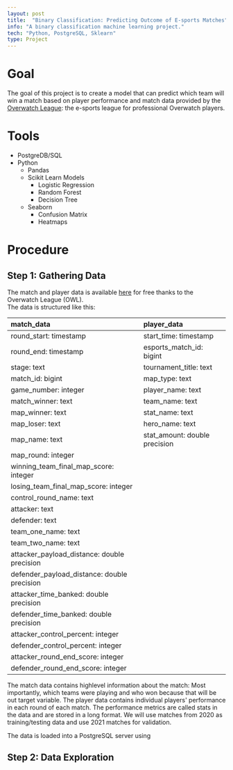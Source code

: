 ```yaml
---
layout: post
title:  "Binary Classification: Predicting Outcome of E-sports Matches"
info: "A binary classification machine learning project."
tech: "Python, PostgreSQL, Sklearn"
type: Project
---
```


# Goal
The goal of this project is to create a model that can predict which team will win a match based on player performance and match data provided by the [Overwatch League](https://overwatchleague.com/en-us/statslab): 
the e-sports league for professional Overwatch players. 

# Tools
- PostgreDB/SQL
- Python
  - Pandas
  - Scikit Learn Models
    - Logistic Regression
    - Random Forest
    - Decision Tree
  - Seaborn
    - Confusion Matrix
    - Heatmaps
 
 # Procedure
 
 ## Step 1: Gathering Data
 The match and player data is available [here](https://overwatchleague.com/en-us/statslab) for free thanks to the Overwatch League (OWL).  
 The data is structured like this:  
 
| match_data                                    |   player_data                     |                                
| :---                                          |   :---                            |   
| round_start: timestamp                        |   start_time: timestamp           |           
| round_end: timestamp                          |   esports_match_id: bigint        |    
| stage: text                                   |   tournament_title: text          | 
| match_id: bigint                              |   map_type: text                  |        
| game_number: integer                          |   player_name: text               |   
| match_winner: text                            |   team_name: text                 | 
| map_winner: text                              |   stat_name: text                 | 
| map_loser: text                               |   hero_name: text                 | 
| map_name: text                                |   stat_amount: double precision   |   
| map_round: integer                            |                                   |          
| winning_team_final_map_score: integer         |                                   | 
| losing_team_final_map_score: integer          |                                   | 
| control_round_name: text                      |                                   |    
| attacker: text                                |                                   |          
| defender: text                                |                                   |           
| team_one_name: text                           |                                   |    
| team_two_name: text                           |                                   |           
| attacker_payload_distance: double precision   |                                   |  
| defender_payload_distance: double precision   |                                   |          
| attacker_time_banked: double precision        |                                   |          
| defender_time_banked: double precision        |                                   |    
| attacker_control_percent: integer             |                                   |           
| defender_control_percent: integer             |                                   |           
| attacker_round_end_score: integer             |                                   |           
| defender_round_end_score: integer             |                                   |    

The match data contains highlevel information about the match: Most importantly, which teams were playing and who won because that will be out target variable. 
The player data contains individual players' performance in each round of each match. The performance metrics are called stats in the data and are stored in a long format. 
We will use matches from 2020 as training/testing data and use 2021 matches for validation.  

The data is loaded into a PostgreSQL server using 


## Step 2: Data Exploration




